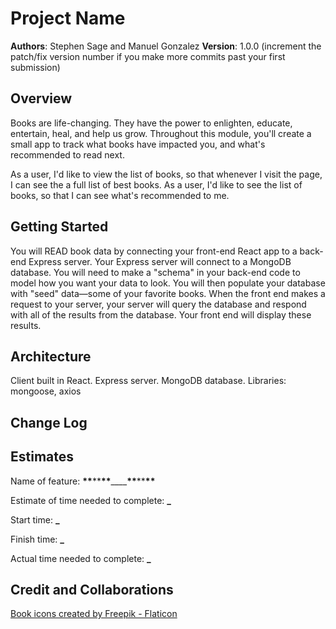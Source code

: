 # Project Name

**Authors**: Stephen Sage and Manuel Gonzalez
**Version**: 1.0.0 (increment the patch/fix version number if you make more commits past your first submission)

## Overview

Books are life-changing. They have the power to enlighten, educate, entertain, heal, and help us grow. Throughout this module, you'll create a small app to track what books have impacted you, and what's recommended to read next.

As a user, I'd like to view the list of books, so that whenever I visit the page, I can see the a full list of best books.
As a user, I'd like to see the list of books, so that I can see what's recommended to me.

<!-- Provide a high level overview of what this application is and why you are building it, beyond the fact that it's an assignment for this class. (i.e. What's your problem domain?) -->

## Getting Started

You will READ book data by connecting your front-end React app to a back-end Express server. Your Express server will connect to a MongoDB database. You will need to make a "schema" in your back-end code to model how you want your data to look. You will then populate your database with "seed" data—some of your favorite books. When the front end makes a request to your server, your server will query the database and respond with all of the results from the database. Your front end will display these results.

<!-- What are the steps that a user must take in order to build this app on their own machine and get it running? -->

## Architecture

Client built in React.
Express server.
MongoDB database.
Libraries: mongoose, axios

<!-- Provide a detailed description of the application design. What technologies (languages, libraries, etc) you're using, and any other relevant design information. -->

## Change Log

<!-- Use this area to document the iterative changes made to your application as each feature is successfully implemented. Use time stamps. Here's an example:

01-01-2001 4:59pm - Application now has a fully-functional express server, with a GET route for the location resource. -->

## Estimates

Name of feature: **\*\***\*\***\*\***\_\_\_\_**\*\***\*\***\*\***

Estimate of time needed to complete: **\_**

Start time: **\_**

Finish time: **\_**

Actual time needed to complete: **\_**

<!-- See below -->

## Credit and Collaborations

<a href="https://www.flaticon.com/free-icons/book" title="book icons">Book icons created by Freepik - Flaticon</a>

<!-- Give credit (and a link) to other people or resources that helped you build this application. -->
